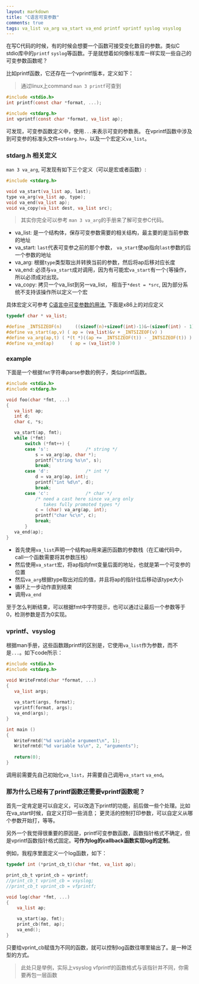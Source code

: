```yaml
---
layout: markdown	
title: "C语言可变参数"
comments: true
tags: va_list va_arg va_start va_end printf vprintf syslog vsyslog
---
```


在写C代码的时候，有的时候会想要一个函数可接受变化数目的参数。类似C stdio库中的`printf` `syslog`等函数。于是就想着如何像标准库一样实现一些自己的可变参数函数呢？

比如printf函数，它还存在一个vprintf版本，定义如下：
>通过linux上command `man 3 printf`可查到

```c
#include <stdio.h>
int printf(const char *format, ...);

#include <stdarg.h>
int vprintf(const char *format, va_list ap);
```

可发现，可变参函数定义中，使用`...`来表示可变的参数表。 在vprintf函数中涉及到可变参的标准头文件`<stdarg.h>`，以及一个宏定义`va_list`。


### stdarg.h 相关定义

`man 3 va_arg`, 可发现有如下三个定义（可以是宏或者函数）:
```c
#include <stdarg.h>

void va_start(va_list ap, last);
type va_arg(va_list ap, type);
void va_end(va_list ap);
void va_copy(va_list dest, va_list src);
```
> 其实你完全可以参考 `man 3 va_arg`的手册来了解可变参C代码。

- va_list: 是一个结构体，保存可变参数需要的相关结构，最主要的是当前参数的地址
- va_start: `last`代表可变参之前的那个参数， `va_start`使ap指向`last`参数的后一个参数的地址
- va_arg: 根据`type`类型取出并转换当前的参数，然后将ap后移对应长度
- va_end:  必须与`va_start`成对调用，因为有可能宏`va_start`有一个`{`等操作，所以必须成对出现。
- va_copy: 拷贝一个va_list到另一va_list， 相当于`*dest = *src`, 因为部分系统不支持该操作所以定义一个宏

具体宏定义可参考 [C语言中可变参数的用法][csdn-stdarg], 下面是x86上的对应定义
```c
typedef char * va_list; 

#define _INTSIZEOF(n)     ((sizeof(n)+sizeof(int)-1)&~(sizeof(int) - 1) )
#define va_start(ap,v) ( ap = (va_list)&v + _INTSIZEOF(v) )             //第一个可选参数地址
#define va_arg(ap,t) ( *(t *)((ap += _INTSIZEOF(t)) - _INTSIZEOF(t)) ) //下一个参数地址
#define va_end(ap)      ( ap = (va_list)0 )                              // 将指针置为无效
```

### example

下面是一个根据`fmt`字符串parse参数的例子，类似printf函数。

```c
#include <stdio.h>
#include <stdarg.h>

void foo(char *fmt, ...)
{
   va_list ap;
   int d;
   char c, *s;

   va_start(ap, fmt);
   while (*fmt)
       switch (*fmt++) {
       case 's':              /* string */
           s = va_arg(ap, char *);
           printf("string %s\n", s);
           break;
       case 'd':              /* int */
           d = va_arg(ap, int);
           printf("int %d\n", d);
           break;
       case 'c':              /* char */
           /* need a cast here since va_arg only
              takes fully promoted types */
           c = (char) va_arg(ap, int);
           printf("char %c\n", c);
           break;
       }
   va_end(ap);
}
```

- 首先使用`va_list`声明一个结构ap用来遍历函数的参数栈（在汇编代码中，call一个函数需要将其参数压栈）
- 然后使用`va_start`宏，将ap指向fmt变量后面的地址，也就是第一个可变参的位置
- 然后`va_arg`根据type取出对应的值，并且将ap的指针往后移动该type大小
- 循环上一步动作直到结束
- 调用`va_end`

至于怎么判断结束，可以根据fmt中字符提示，也可以通过让最后一个参数等于0，检测参数是否为0实现。

### vprintf、vsyslog

根据man手册，这些函数跟printf的区别是，它使用`va_list`作为参数，而不是`...`。如下code所示：
```c
#include <stdio.h>
#include <stdarg.h>

void WriteFrmtd(char *format, ...)
{
   va_list args;
   
   va_start(args, format);
   vprintf(format, args);
   va_end(args);
}

int main ()
{
   WriteFrmtd("%d variable argument\n", 1);
   WriteFrmtd("%d variable %s\n", 2, "arguments");
   
   return(0);
}
```

调用前需要先自己初始化`va_list`，并需要自己调用`va_start` `va_end`。


### 那为什么已经有了printf函数还需要vprintf函数呢？

首先一定肯定是可以自定义，可以改造下printf的功能，前后做一些个处理。比如在va_start时候，自定义打印一些消息； 更灵活的控制打印参数，可以自定义从哪个参数开始打，等等。

另外一个我觉得很重要的原因是，printf可变参数函数，函数指针格式不确定，但是vprintf函数指针格式固定。__可作为log的callback函数实现log的定制__。

例如，我程序里面定义一个log函数，如下：
```c
typedef int (*print_cb_t)(char *fmt, va_list ap);

print_cb_t vprint_cb = vprintf;
//print_cb_t vprint_cb = vsyslog;
//print_cb_t vprint_cb = vfprintf;

void log(char *fmt, ...)
{
	va_list ap;

	va_start(ap, fmt);
	print_cb(fmt, ap);
	va_end();
}
```

只要给vprint_cb赋值为不同的函数，就可以控制log函数往哪里输出了。是一种泛型的方式。
> 此处只是举例，实际上vsyslog vfprintf的函数格式与该指针并不同，你需要再包一层函数

[csdn-stdarg]: https://blog.csdn.net/edonlii/article/details/8497704
